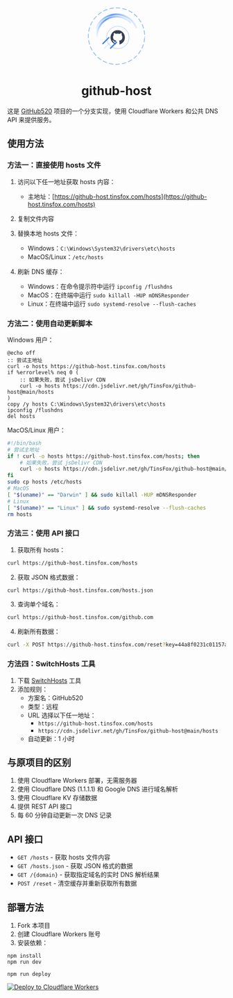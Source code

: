 <div align="center">
  <svg width="140" height="140" viewBox="0 0 140 140" xmlns="http://www.w3.org/2000/svg">
    <defs>
        <linearGradient id="speedGradient" x1="0%" y1="0%" x2="100%" y2="0%">
            <stop offset="0%" style="stop-color:#3b82f6;stop-opacity:0"/>
            <stop offset="50%" style="stop-color:#3b82f6;stop-opacity:0.8"/>
            <stop offset="100%" style="stop-color:#3b82f6;stop-opacity:0"/>
            <animate attributeName="x1" values="0%;100%;0%" dur="1.5s" repeatCount="indefinite"/>
            <animate attributeName="x2" values="100%;200%;100%" dur="1.5s" repeatCount="indefinite"/>
        </linearGradient>
    </defs>
    <g transform="translate(70,70) rotate(-30)">
        <path d="M-50,0 A50,50 0 1,1 50,0" fill="none" stroke="url(#speedGradient)" stroke-width="4">
            <animateTransform attributeName="transform" type="rotate" from="0" to="360" dur="3s" repeatCount="indefinite"/>
        </path>
        <path d="M-45,0 A45,45 0 1,1 45,0" fill="none" stroke="url(#speedGradient)" stroke-width="4">
            <animateTransform attributeName="transform" type="rotate" from="360" to="0" dur="2s" repeatCount="indefinite"/>
        </path>
    </g>
    <g transform="translate(45,45) scale(0.8)">
        <circle cx="35" cy="35" r="32" fill="none" stroke="#3b82f6" stroke-width="2" opacity="0.3">
            <animate attributeName="r" values="32;36;32" dur="2s" repeatCount="indefinite"/>
            <animate attributeName="opacity" values="0.3;0.1;0.3" dur="2s" repeatCount="indefinite"/>
        </circle>
        <path d="M35 14c-11.6 0-21 9.4-21 21 0 9.3 6 17.1 14.3 19.9 1 .2 1.4-.5 1.4-1 0-.5 0-1.8-.1-3.5-5.8 1.3-7.1-2.8-7.1-2.8-1-2.4-2.3-3.1-2.3-3.1-1.9-1.3.1-1.3.1-1.3 2.1.1 3.2 2.2 3.2 2.2 1.9 3.2 4.9 2.3 6.1 1.7.2-1.4.7-2.3 1.3-2.8-4.7-.5-9.6-2.3-9.6-10.4 0-2.3.8-4.2 2.2-5.6-.2-.5-.9-2.7.2-5.6 0 0 1.8-.6 5.8 2.2 1.7-.5 3.5-.7 5.2-.7 1.8 0 3.6.2 5.2.7 4-2.7 5.8-2.2 5.8-2.2 1.1 2.9.4 5 .2 5.6 1.4 1.5 2.2 3.3 2.2 5.6 0 8.1-4.9 9.8-9.6 10.3.8.7 1.4 2 1.4 3.9 0 2.8-.1 5.1-.1 5.8 0 .6.4 1.2 1.4 1 8.3-2.8 14.3-10.6 14.3-19.9 0-11.6-9.4-21-21-21z" fill="#374151">
            <animateTransform attributeName="transform" type="rotate" values="0 35 35;5 35 35;0 35 35;-5 35 35;0 35 35" dur="3s" repeatCount="indefinite"/>
        </path>
    </g>
    <g transform="translate(70,70)">
        <g transform="rotate(-45)">
            <line x1="-40" y1="0" x2="-20" y2="0" stroke="#3b82f6" stroke-width="3" stroke-linecap="round">
                <animate attributeName="opacity" values="0;0.8;0" dur="1s" repeatCount="indefinite"/>
                <animate attributeName="x1" values="-40;-35;-40" dur="1s" repeatCount="indefinite"/>
            </line>
            <line x1="-30" y1="10" x2="-10" y2="10" stroke="#3b82f6" stroke-width="3" stroke-linecap="round">
                <animate attributeName="opacity" values="0;0.8;0" dur="1s" repeatCount="indefinite" begin="0.2s"/>
                <animate attributeName="x1" values="-30;-25;-30" dur="1s" repeatCount="indefinite"/>
            </line>
            <line x1="-35" y1="-10" x2="-15" y2="-10" stroke="#3b82f6" stroke-width="3" stroke-linecap="round">
                <animate attributeName="opacity" values="0;0.8;0" dur="1s" repeatCount="indefinite" begin="0.4s"/>
                <animate attributeName="x1" values="-35;-30;-35" dur="1s" repeatCount="indefinite"/>
            </line>
        </g>
    </g>
    <circle cx="70" cy="70" r="65" fill="none" stroke="#3b82f6" stroke-width="2" stroke-dasharray="10 5" opacity="0.5">
        <animateTransform attributeName="transform" type="rotate" from="0 70 70" to="360 70 70" dur="8s" repeatCount="indefinite"/>
        <animate attributeName="stroke-dashoffset" values="0;-30" dur="2s" repeatCount="indefinite"/>
    </circle>
  </svg>

  <h1>github-host</h1>
</div>

这是 [GitHub520](https://github.com/521xueweihan/GitHub520) 项目的一个分支实现，使用 Cloudflare Workers 和公共 DNS API 来提供服务。

## 使用方法

### 方法一：直接使用 hosts 文件

1. 访问以下任一地址获取 hosts 内容：
   - 主地址：[https://github-host.tinsfox.com/hosts](https://github-host.tinsfox.com/hosts)

2. 复制文件内容
3. 替换本地 hosts 文件：
   - Windows：`C:\Windows\System32\drivers\etc\hosts`
   - MacOS/Linux：`/etc/hosts`
4. 刷新 DNS 缓存：
   - Windows：在命令提示符中运行 `ipconfig /flushdns`
   - MacOS：在终端中运行 `sudo killall -HUP mDNSResponder`
   - Linux：在终端中运行 `sudo systemd-resolve --flush-caches`

### 方法二：使用自动更新脚本

Windows 用户：
```batch
@echo off
:: 尝试主地址
curl -o hosts https://github-host.tinsfox.com/hosts
if %errorlevel% neq 0 (
    :: 如果失败，尝试 jsDelivr CDN
    curl -o hosts https://cdn.jsdelivr.net/gh/TinsFox/github-host@main/hosts
)
copy /y hosts C:\Windows\System32\drivers\etc\hosts
ipconfig /flushdns
del hosts
```

MacOS/Linux 用户：
```bash
#!/bin/bash
# 尝试主地址
if ! curl -o hosts https://github-host.tinsfox.com/hosts; then
    # 如果失败，尝试 jsDelivr CDN
    curl -o hosts https://cdn.jsdelivr.net/gh/TinsFox/github-host@main/hosts
fi
sudo cp hosts /etc/hosts
# MacOS
[ "$(uname)" == "Darwin" ] && sudo killall -HUP mDNSResponder
# Linux
[ "$(uname)" == "Linux" ] && sudo systemd-resolve --flush-caches
rm hosts
```

### 方法三：使用 API 接口

1. 获取所有 hosts：
```bash
curl https://github-host.tinsfox.com/hosts
```

2. 获取 JSON 格式数据：
```bash
curl https://github-host.tinsfox.com/hosts.json
```

3. 查询单个域名：
```bash
curl https://github-host.tinsfox.com/github.com
```

4. 刷新所有数据：
```bash
curl -X POST https://github-host.tinsfox.com/reset?key=44a8f0231c01157a14765cd3b2f2138f
```

### 方法四：SwitchHosts 工具

1. 下载 [SwitchHosts](https://github.com/oldj/SwitchHosts) 工具
2. 添加规则：
   - 方案名：GitHub520
   - 类型：远程
   - URL 选择以下任一地址：
     - `https://github-host.tinsfox.com/hosts`
     - `https://cdn.jsdelivr.net/gh/TinsFox/github-host@main/hosts`
   - 自动更新：1 小时

## 与原项目的区别

1. 使用 Cloudflare Workers 部署，无需服务器
2. 使用 Cloudflare DNS (1.1.1.1) 和 Google DNS 进行域名解析
3. 使用 Cloudflare KV 存储数据
4. 提供 REST API 接口
5. 每 60 分钟自动更新一次 DNS 记录

## API 接口

- `GET /hosts` - 获取 hosts 文件内容
- `GET /hosts.json` - 获取 JSON 格式的数据
- `GET /{domain}` - 获取指定域名的实时 DNS 解析结果
- `POST /reset` - 清空缓存并重新获取所有数据

## 部署方法

1. Fork 本项目
2. 创建 Cloudflare Workers 账号
3. 安装依赖：

```
npm install
npm run dev
```

```
npm run deploy
```
[![Deploy to Cloudflare Workers](https://deploy.workers.cloudflare.com/button)](https://deploy.workers.cloudflare.com/?url=https://github.com/TinsFox/github-host)